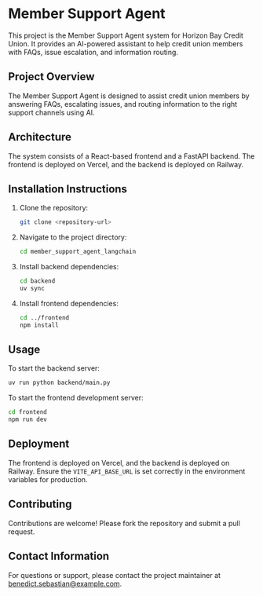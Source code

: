 # Member Support Agent

This project is the Member Support Agent system for Horizon Bay Credit Union. It provides an AI-powered assistant to help credit union members with FAQs, issue escalation, and information routing.

## Project Overview

The Member Support Agent is designed to assist credit union members by answering FAQs, escalating issues, and routing information to the right support channels using AI.

## Architecture

The system consists of a React-based frontend and a FastAPI backend. The frontend is deployed on Vercel, and the backend is deployed on Railway.

## Installation Instructions

1. Clone the repository:
   ```bash
   git clone <repository-url>
   ```
2. Navigate to the project directory:
   ```bash
   cd member_support_agent_langchain
   ```
3. Install backend dependencies:
   ```bash
   cd backend
   uv sync
   ```
4. Install frontend dependencies:
   ```bash
   cd ../frontend
   npm install
   ```

## Usage

To start the backend server:

```bash
uv run python backend/main.py
```

To start the frontend development server:

```bash
cd frontend
npm run dev
```

## Deployment

The frontend is deployed on Vercel, and the backend is deployed on Railway. Ensure the `VITE_API_BASE_URL` is set correctly in the environment variables for production.

## Contributing

Contributions are welcome! Please fork the repository and submit a pull request.

## Contact Information

For questions or support, please contact the project maintainer at benedict.sebastian@example.com.
